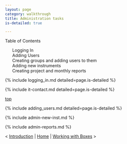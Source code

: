 ```yaml
---
layout: page
category: walkthrough
title: Administration tasks
is-detailed: true

---
```


<div id="toc">
Table of Contents
<ol>
    <li><a href="#logging_in">Logging In</a></li>
    <li><a href="#users">Adding Users</a></li>
    <li><a href="#admin-groups">Creating groups and adding users to them</a></li>
    <li><a href="#admin-new-inst">Adding new instruments</a></li>
    <li><a href="#admin-reports">Creating project and monthly reports</a></li>
</ol>
</div>

<a name="login"/>

{% include logging_in.md detailed=page.is-detailed %}

{% include it-contact.md detailed=page.is-detailed %}

<a name="users" href="#" id="toplink">top</a>

{% include adding_users.md detailed=page.is-detailed %}

{% include admin-new-inst.md %}

{% include admin-reports.md %}


< <a href="tutorial-detailed-introduction">Introduction</a> | <a href="index">Home</a> | <a href="tutorial-detailed-boxes">Working with Boxes</a> >
